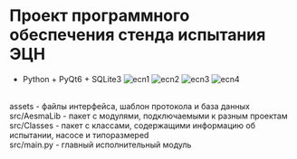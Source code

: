 # Проект программного обеспечения стенда испытания ЭЦН
* Python + PyQt6 + SQLite3
![ecn1](https://github.com/AesmaDiv/PumpTest/assets/34000496/bfb6e2ed-57c3-44f2-9713-b9a915b13ae9)
![ecn2](https://github.com/AesmaDiv/PumpTest/assets/34000496/5aedcf96-22bf-40d1-bb8e-2aaf95e35847)
![ecn3](https://github.com/AesmaDiv/PumpTest/assets/34000496/7644104e-36ab-4f82-9ff0-0749c6b30f08)
![ecn4](https://github.com/AesmaDiv/PumpTest/assets/34000496/61ca5140-31cd-4d9a-a96e-c6fc700e07e2)



<br>assets          - файлы интерфейса, шаблон протокола и база данных
<br>src/AesmaLib    - пакет с модулями, подключаемыми к разным проектам
<br>src/Classes     - пакет с классами, содержащими информацию об испытании, насосе и типоразмереd
<br>src/main.py     - главный исполнительный модуль
